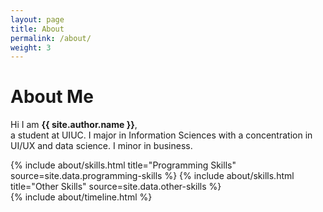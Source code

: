 ```yaml
---
layout: page
title: About
permalink: /about/
weight: 3
---
```


# **About Me**

Hi I am **{{ site.author.name }}**,<br>
a student at UIUC. I major in Information Sciences with a concentration in UI/UX and data science. I minor in business.

<div class="row">
{% include about/skills.html title="Programming Skills" source=site.data.programming-skills %}
{% include about/skills.html title="Other Skills" source=site.data.other-skills %}
</div>

<div class="row">
{% include about/timeline.html %}
</div>
